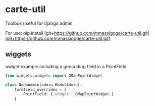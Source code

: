 carte-util
==========


Toolbox useful for django admin

For use: pip install [git+https://github.com/mmassigoge/carte-util.git](git+https://github.com/mmassigoge/carte-util.git)

wiggets
-------
widget example including a geocoding field in a PointField

```python
from widgets.widgets import GMapPointWidget

class NodoAdmin(admin.ModelAdmin):
    formfield_overrides = {
        PointField: {'widget': GMapPointWidget }
    }
```
